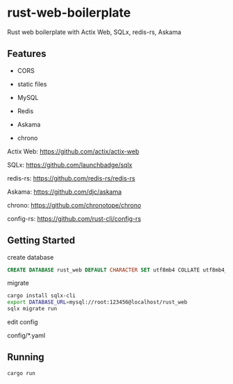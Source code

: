 # rust-web-boilerplate

Rust web boilerplate with Actix Web, SQLx, redis-rs, Askama

## Features

- CORS

- static files

- MySQL

- Redis

- Askama

- chrono

Actix Web: <https://github.com/actix/actix-web>

SQLx: <https://github.com/launchbadge/sqlx>

redis-rs: <https://github.com/redis-rs/redis-rs>

Askama: <https://github.com/djc/askama>

chrono: <https://github.com/chronotope/chrono>

config-rs: <https://github.com/rust-cli/config-rs>

## Getting Started

create database

```sql
CREATE DATABASE rust_web DEFAULT CHARACTER SET utf8mb4 COLLATE utf8mb4_unicode_ci;
```

migrate

```bash
cargo install sqlx-cli
export DATABASE_URL=mysql://root:123456@localhost/rust_web
sqlx migrate run
```

edit config

config/*.yaml

## Running

```bash
cargo run
```
